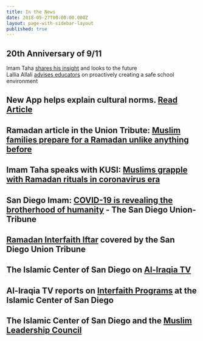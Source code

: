 ```yaml
---
title: In the News
date: 2018-05-27T00:00:00.000Z
layout: page-with-sidebar-layout
published: true
---
```

## 20th Anniversary of 9/11
Imam Taha [shares his insight](https://www.sandiegouniontribune.com/opinion/commentary/story/2021-09-07/september-11-attack-islamophobia-democracy) and looks to the future  
Lallia Allali [advises educators](https://www.sandiegouniontribune.com/opinion/commentary/story/2021-09-08/september-11-anniversary-school-curriculum-muslim-students) on proactively creating a safe school environment  

## New App helps explain cultural norms. [Read Article](https://www.sandiegouniontribune.com/news/public-safety/story/2021-06-03/san-diego-das-office-develops-app-to-promote-cultural-awareness-for-law-enforcement)

## Ramadan article in the Union Tribute: [Muslim families prepare for a Ramadan unlike anything before](https://www.sandiegouniontribune.com/communities/san-diego/story/2020-04-23/muslim-families-prepare-for-a-ramadan-unlike-anything-before)

## Imam Taha speaks with KUSI: [Muslims grapple with Ramadan rituals in coronavirus era](https://www.kusi.com/muslims-grapple-with-ramadan-rituals-in-coronavirus-era/) 

## San Diego Imam: [COVID-19 is revealing the brotherhood of humanity](https://www.sandiegouniontribune.com/opinion/commentary/story/2020-03-20/commentary-san-diego-imam-covid-19-is-revealing-the-brotherhood-of-humanity) - The San Diego Union-Tribune  

## [Ramadan Interfaith Iftar](http://www.sandiegouniontribune.com/news/religion/sd-me-interfaith-iftar-20180601-story.html) covered by the San Diego Union Tribune

## The Islamic Center of San Diego on [Al-Iraqia TV](https://www.youtube.com/watch?v=iHw3gAdknhg)

## Al-Iraqia TV reports on [Interfaith Programs](https://www.youtube.com/watch?v=anabsbnbraA) at the Islamic Center of San Diego

## The Islamic Center of San Diego and the [Muslim Leadership Council](https://www.youtube.com/watch?v=5SCBQAxLDuI)
